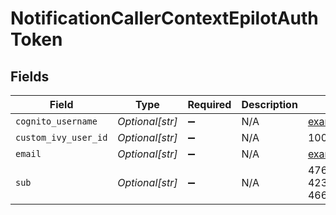 # NotificationCallerContextEpilotAuthToken


## Fields

| Field                                | Type                                 | Required                             | Description                          | Example                              |
| ------------------------------------ | ------------------------------------ | ------------------------------------ | ------------------------------------ | ------------------------------------ |
| `cognito_username`                   | *Optional[str]*                      | :heavy_minus_sign:                   | N/A                                  | example@epilot.cloud                 |
| `custom_ivy_user_id`                 | *Optional[str]*                      | :heavy_minus_sign:                   | N/A                                  | 10006129                             |
| `email`                              | *Optional[str]*                      | :heavy_minus_sign:                   | N/A                                  | example@epilot.cloud                 |
| `sub`                                | *Optional[str]*                      | :heavy_minus_sign:                   | N/A                                  | 476e9b48-42f4-4234-a2b0-4668b34626ce |